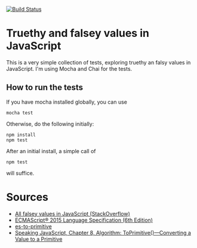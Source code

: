 [![Build Status](https://travis-ci.org/blalasaadri/truethyAndFalseyValues.svg?branch=master)](https://travis-ci.org/blalasaadri/truethyAndFalseyValues)

Truethy and falsey values in JavaScript
===
This is a very simple collection of tests, exploring truethy an falsy values in JavaScript. I'm using Mocha and Chai for the tests.

How to run the tests
---
If you have mocha installed globally, you can use

    mocha test

Otherwise, do the following initially:

    npm install
    npm test

After an initial install, a simple call of

    npm test

will suffice.

Sources
===
- [All falsey values in JavaScript (StackOverflow)](http://stackoverflow.com/questions/19839952/all-falsey-values-in-javascript)
- [ECMAScript® 2015 Language Specification (6th Edition)](http://www.ecma-international.org/ecma-262/6.0/)
- [es-to-primitive](https://github.com/ljharb/es-to-primitive)
- [Speaking JavaScript, Chapter 8, Algorithm: ToPrimitive()—Converting a Value to a Primitive](http://speakingjs.com/es5/ch08.html#toprimitive)